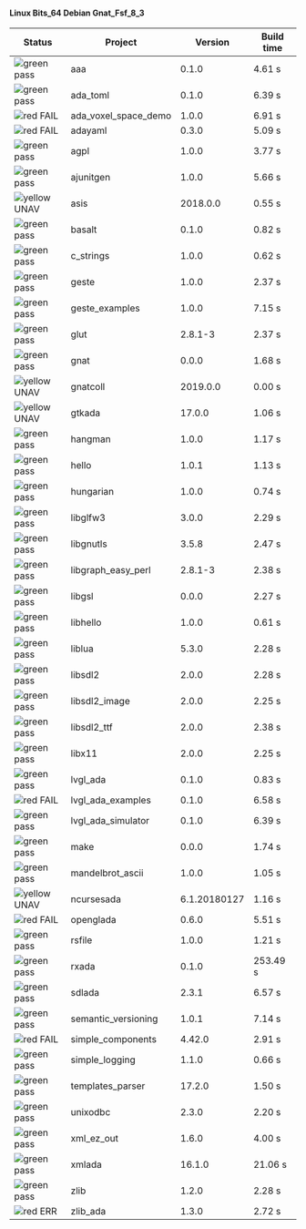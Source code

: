 #### Linux Bits_64 Debian Gnat_Fsf_8_3

| Status | Project | Version | Build time |
| --- | --- | --- | --- |
|![green](https://placehold.it/8/00aa00/000000?text=+) pass | aaa | 0.1.0 |  4.61 s |
|![green](https://placehold.it/8/00aa00/000000?text=+) pass | ada_toml | 0.1.0 |  6.39 s |
|![red](https://placehold.it/8/ff0000/000000?text=+) FAIL | ada_voxel_space_demo | 1.0.0 |  6.91 s |
|![red](https://placehold.it/8/ff0000/000000?text=+) FAIL | adayaml | 0.3.0 |  5.09 s |
|![green](https://placehold.it/8/00aa00/000000?text=+) pass | agpl | 1.0.0 |  3.77 s |
|![green](https://placehold.it/8/00aa00/000000?text=+) pass | ajunitgen | 1.0.0 |  5.66 s |
|![yellow](https://placehold.it/8/ffbb00/000000?text=+) UNAV | asis | 2018.0.0 |  0.55 s |
|![green](https://placehold.it/8/00aa00/000000?text=+) pass | basalt | 0.1.0 |  0.82 s |
|![green](https://placehold.it/8/00aa00/000000?text=+) pass | c_strings | 1.0.0 |  0.62 s |
|![green](https://placehold.it/8/00aa00/000000?text=+) pass | geste | 1.0.0 |  2.37 s |
|![green](https://placehold.it/8/00aa00/000000?text=+) pass | geste_examples | 1.0.0 |  7.15 s |
|![green](https://placehold.it/8/00aa00/000000?text=+) pass | glut | 2.8.1-3 |  2.37 s |
|![green](https://placehold.it/8/00aa00/000000?text=+) pass | gnat | 0.0.0 |  1.68 s |
|![yellow](https://placehold.it/8/ffbb00/000000?text=+) UNAV | gnatcoll | 2019.0.0 |  0.00 s |
|![yellow](https://placehold.it/8/ffbb00/000000?text=+) UNAV | gtkada | 17.0.0 |  1.06 s |
|![green](https://placehold.it/8/00aa00/000000?text=+) pass | hangman | 1.0.0 |  1.17 s |
|![green](https://placehold.it/8/00aa00/000000?text=+) pass | hello | 1.0.1 |  1.13 s |
|![green](https://placehold.it/8/00aa00/000000?text=+) pass | hungarian | 1.0.0 |  0.74 s |
|![green](https://placehold.it/8/00aa00/000000?text=+) pass | libglfw3 | 3.0.0 |  2.29 s |
|![green](https://placehold.it/8/00aa00/000000?text=+) pass | libgnutls | 3.5.8 |  2.47 s |
|![green](https://placehold.it/8/00aa00/000000?text=+) pass | libgraph_easy_perl | 2.8.1-3 |  2.38 s |
|![green](https://placehold.it/8/00aa00/000000?text=+) pass | libgsl | 0.0.0 |  2.27 s |
|![green](https://placehold.it/8/00aa00/000000?text=+) pass | libhello | 1.0.0 |  0.61 s |
|![green](https://placehold.it/8/00aa00/000000?text=+) pass | liblua | 5.3.0 |  2.28 s |
|![green](https://placehold.it/8/00aa00/000000?text=+) pass | libsdl2 | 2.0.0 |  2.28 s |
|![green](https://placehold.it/8/00aa00/000000?text=+) pass | libsdl2_image | 2.0.0 |  2.25 s |
|![green](https://placehold.it/8/00aa00/000000?text=+) pass | libsdl2_ttf | 2.0.0 |  2.38 s |
|![green](https://placehold.it/8/00aa00/000000?text=+) pass | libx11 | 2.0.0 |  2.25 s |
|![green](https://placehold.it/8/00aa00/000000?text=+) pass | lvgl_ada | 0.1.0 |  0.83 s |
|![red](https://placehold.it/8/ff0000/000000?text=+) FAIL | lvgl_ada_examples | 0.1.0 |  6.58 s |
|![green](https://placehold.it/8/00aa00/000000?text=+) pass | lvgl_ada_simulator | 0.1.0 |  6.39 s |
|![green](https://placehold.it/8/00aa00/000000?text=+) pass | make | 0.0.0 |  1.74 s |
|![green](https://placehold.it/8/00aa00/000000?text=+) pass | mandelbrot_ascii | 1.0.0 |  1.05 s |
|![yellow](https://placehold.it/8/ffbb00/000000?text=+) UNAV | ncursesada | 6.1.20180127 |  1.16 s |
|![red](https://placehold.it/8/ff0000/000000?text=+) FAIL | openglada | 0.6.0 |  5.51 s |
|![green](https://placehold.it/8/00aa00/000000?text=+) pass | rsfile | 1.0.0 |  1.21 s |
|![green](https://placehold.it/8/00aa00/000000?text=+) pass | rxada | 0.1.0 |  253.49 s |
|![green](https://placehold.it/8/00aa00/000000?text=+) pass | sdlada | 2.3.1 |  6.57 s |
|![green](https://placehold.it/8/00aa00/000000?text=+) pass | semantic_versioning | 1.0.1 |  7.14 s |
|![red](https://placehold.it/8/ff0000/000000?text=+) FAIL | simple_components | 4.42.0 |  2.91 s |
|![green](https://placehold.it/8/00aa00/000000?text=+) pass | simple_logging | 1.1.0 |  0.66 s |
|![green](https://placehold.it/8/00aa00/000000?text=+) pass | templates_parser | 17.2.0 |  1.50 s |
|![green](https://placehold.it/8/00aa00/000000?text=+) pass | unixodbc | 2.3.0 |  2.20 s |
|![green](https://placehold.it/8/00aa00/000000?text=+) pass | xml_ez_out | 1.6.0 |  4.00 s |
|![green](https://placehold.it/8/00aa00/000000?text=+) pass | xmlada | 16.1.0 |  21.06 s |
|![green](https://placehold.it/8/00aa00/000000?text=+) pass | zlib | 1.2.0 |  2.28 s |
|![red](https://placehold.it/8/ff0000/000000?text=+) ERR  | zlib_ada | 1.3.0 |  2.72 s |
